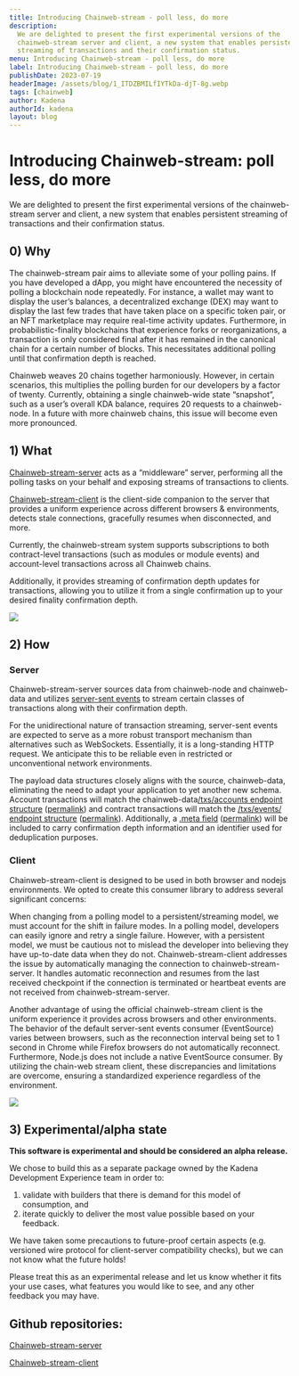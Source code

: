 ```yaml
---
title: Introducing Chainweb-stream - poll less, do more
description:
  We are delighted to present the first experimental versions of the
  chainweb-stream server and client, a new system that enables persistent
  streaming of transactions and their confirmation status.
menu: Introducing Chainweb-stream - poll less, do more
label: Introducing Chainweb-stream - poll less, do more
publishDate: 2023-07-19
headerImage: /assets/blog/1_ITDZBMILfIYTkDa-djT-8g.webp
tags: [chainweb]
author: Kadena
authorId: kadena
layout: blog
---
```


# Introducing Chainweb-stream: poll less, do more

We are delighted to present the first experimental versions of the
chainweb-stream server and client, a new system that enables persistent
streaming of transactions and their confirmation status.

## 0) Why

The chainweb-stream pair aims to alleviate some of your polling pains. If you
have developed a dApp, you might have encountered the necessity of polling a
blockchain node repeatedly. For instance, a wallet may want to display the
user’s balances, a decentralized exchange (DEX) may want to display the last few
trades that have taken place on a specific token pair, or an NFT marketplace may
require real-time activity updates. Furthermore, in probabilistic-finality
blockchains that experience forks or reorganizations, a transaction is only
considered final after it has remained in the canonical chain for a certain
number of blocks. This necessitates additional polling until that confirmation
depth is reached.

Chainweb weaves 20 chains together harmoniously. However, in certain scenarios,
this multiplies the polling burden for our developers by a factor of twenty.
Currently, obtaining a single chainweb-wide state “snapshot”, such as a user’s
overall KDA balance, requires 20 requests to a chainweb-node. In a future with
more chainweb chains, this issue will become even more pronounced.

## 1) What

[Chainweb-stream-server](https://github.com/kadena-io/chainweb-stream-server)
acts as a “middleware” server, performing all the polling tasks on your behalf
and exposing streams of transactions to clients.

[Chainweb-stream-client](https://github.com/kadena-community/kadena.js/tree/main/packages/libs/chainweb-stream-client)
is the client-side companion to the server that provides a uniform experience
across different browsers & environments, detects stale connections, gracefully
resumes when disconnected, and more.

Currently, the chainweb-stream system supports subscriptions to both
contract-level transactions (such as modules or module events) and account-level
transactions across all Chainweb chains.

Additionally, it provides streaming of confirmation depth updates for
transactions, allowing you to utilize it from a single confirmation up to your
desired finality confirmation depth.

![](/assets/blog/Yi8PIk.png)

## 2) How

### Server

Chainweb-stream-server sources data from chainweb-node and chainweb-data and
utilizes
[server-sent events](https://developer.mozilla.org/en-US/docs/Web/API/Server-sent_events)
to stream certain classes of transactions along with their confirmation depth.

For the unidirectional nature of transaction streaming, server-sent events are
expected to serve as a more robust transport mechanism than alternatives such as
WebSockets. Essentially, it is a long-standing HTTP request. We anticipate this
to be reliable even in restricted or unconventional network environments.

The payload data structures closely aligns with the source, chainweb-data,
eliminating the need to adapt your application to yet another new schema.
Account transactions will match the
chainweb-data[/txs/accounts endpoint structure](https://github.com/kadena-io/chainweb-api/blob/master/lib/ChainwebData/TransferDetail.hs#L14)
([permalink](https://github.com/kadena-io/chainweb-api/blob/b3e28d62c622ebda0d84e136ea6c995d5f97e46f/lib/ChainwebData/TransferDetail.hs#LL13C1-L13C1))
and contract transactions will match the
[/txs/events/ endpoint structure](https://github.com/kadena-io/chainweb-api/blob/master/lib/ChainwebData/EventDetail.hs#L11)
([permalink](https://github.com/kadena-io/chainweb-api/blob/b3e28d62c622ebda0d84e136ea6c995d5f97e46f/lib/ChainwebData/EventDetail.hs#L11)).
Additionally, a
[.meta field](https://github.com/kadena-io/chainweb-stream-server/blob/main/src/sse/types.ts#L25)
([permalink](https://github.com/kadena-io/chainweb-stream-server/blob/4afce23bf68f60fc0c32b6b357f0e51afb028986/src/sse/types.ts#L25))
will be included to carry confirmation depth information and an identifier used
for deduplication purposes.

### Client

Chainweb-stream-client is designed to be used in both browser and nodejs
environments. We opted to create this consumer library to address several
significant concerns:

When changing from a polling model to a persistent/streaming model, we must
account for the shift in failure modes. In a polling model, developers can
easily ignore and retry a single failure. However, with a persistent model, we
must be cautious not to mislead the developer into believing they have
up-to-date data when they do not. Chainweb-stream-client addresses the issue by
automatically managing the connection to chainweb-stream-server. It handles
automatic reconnection and resumes from the last received checkpoint if the
connection is terminated or heartbeat events are not received from
chainweb-stream-server.

Another advantage of using the official chainweb-stream client is the uniform
experience it provides across browsers and other environments. The behavior of
the default server-sent events consumer (EventSource) varies between browsers,
such as the reconnection interval being set to 1 second in Chrome while Firefox
browsers do not automatically reconnect. Furthermore, Node.js does not include a
native EventSource consumer. By utilizing the chain-web stream client, these
discrepancies and limitations are overcome, ensuring a standardized experience
regardless of the environment.

![](/assets/blog/0_pIPVC7rN1qo3PFdu.png)

## 3) Experimental/alpha state

**This software is experimental and should be considered an alpha release.**

We chose to build this as a separate package owned by the Kadena Development
Experience team in order to:

1. validate with builders that there is demand for this model of consumption,
   and
2. iterate quickly to deliver the most value possible based on your feedback.

We have taken some precautions to future-proof certain aspects (e.g. versioned
wire protocol for client-server compatibility checks), but we can not know what
the future holds!

Please treat this as an experimental release and let us know whether it fits
your use cases, what features you would like to see, and any other feedback you
may have.

## Github repositories:

[Chainweb-stream-server](https://github.com/kadena-io/chainweb-stream-server)

[Chainweb-stream-client](https://github.com/kadena-community/kadena.js/tree/main/packages/libs/chainweb-stream-client)
